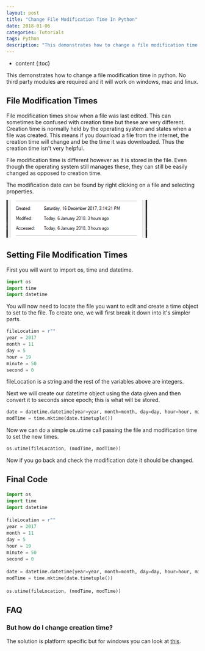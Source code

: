 ```yaml
---
layout: post
title: "Change File Modification Time In Python"
date: 2018-01-06
categories: Tutorials
tags: Python
description: "This demonstrates how to change a file modification time in python. No third party modules are required and it will work on windows, mac and linux."
---
```


* content
{:toc}
    
This demonstrates how to change a file modification time in python. No third party modules are required and it will work on windows, mac and linux.

## File Modification Times
File modification times show when a file was last edited. This can sometimes be confused with creation time but these are very different. Creation time is normally held by the operating system and states when a file was created. This means if you download a file from the internet, the creation time will change and be the time it was downloaded. Thus the creation time isn't very helpful.

File modification time is different however as it is stored in the file. Even though the operating system still manages these, they can still be easily changed as opposed to creation time.

The modification date can be found by right clicking on a file and selecting properties.

![Properties showing times of a file](/images/change-file-modification-time-in-python/properties.png)

<!-- more -->

## Setting File Modification Times
First you will want to import os, time and datetime.

```python
import os
import time
import datetime
```

You will now need to locate the file you want to edit and create a time object to set to the file. To create one, we will first break it down into it's simpler parts.

```python
fileLocation = r""
year = 2017
month = 11
day = 5
hour = 19
minute = 50
second = 0
```

fileLocation is a string and the rest of the variables above are integers.

Next we will create our datetime object using the data given and then convert it to seconds since epoch; this is what will be stored.

```python
date = datetime.datetime(year=year, month=month, day=day, hour=hour, minute=minute, second=second)
modTime = time.mktime(date.timetuple())
```

Now we can do a simple os.utime call passing the file and modification time to set the new times.

```python
os.utime(fileLocation, (modTime, modTime))
```

Now if you go back and check the modification date it should be changed.

## Final Code
```python
import os
import time
import datetime

fileLocation = r""
year = 2017
month = 11
day = 5
hour = 19
minute = 50
second = 0

date = datetime.datetime(year=year, month=month, day=day, hour=hour, minute=minute, second=second)
modTime = time.mktime(date.timetuple())

os.utime(fileLocation, (modTime, modTime))
```

## FAQ
### But how do I change creation time?
The solution is platform specific but for windows you can look at [this](https://stackoverflow.com/questions/4996405/how-do-i-change-the-file-creation-date-of-a-windows-file-from-python).
